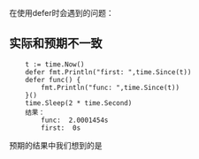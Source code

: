 在使用defer时会遇到的问题：
## 实际和预期不一致
```
	t := time.Now()
	defer fmt.Println("first: ",time.Since(t))
	defer func() {
		fmt.Println("func: ",time.Since(t))
	}()
	time.Sleep(2 * time.Second)
	结果：
		func:  2.0001454s
		first:  0s
```
预期的结果中我们想到的是

